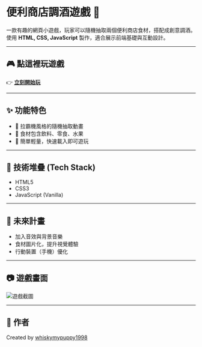 # 便利商店調酒遊戲 🍹

一款有趣的網頁小遊戲，玩家可以隨機抽取兩個便利商店食材，搭配成創意調酒。  
使用 **HTML, CSS, JavaScript** 製作，適合展示前端基礎與互動設計。

---

## 🎮 點這裡玩遊戲
👉 **[立刻開始玩](https://whiskymypuppy1998.github.io/conbini-cocktail-webgame/)**

---

## ✨ 功能特色
- 🎰 拉霸機風格的隨機抽取動畫
- 🥤 食材包含飲料、零食、水果
- 📱 簡單輕量，快速載入即可遊玩

---

## 📂 技術堆疊 (Tech Stack)
- HTML5
- CSS3
- JavaScript (Vanilla)

---

## 📌 未來計畫
- 加入音效與背景音樂
- 食材圖片化，提升視覺體驗
- 行動裝置（手機）優化

---

## 📷 遊戲畫面
![遊戲截圖](screenshot.png)

---

## 👤 作者
Created by [whiskymypuppy1998](https://github.com/whiskymypuppy1998)
